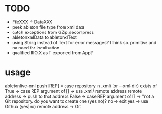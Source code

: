 # TODO
* FileXXX -> DataXXX
* peek ableton file type from xml data
* catch exceptions from GZip.decompress
* abletonxmlData to abletonxlText
* using String instead of Text for error messages? I think so. primitive and no need for localization
* qualified RIO.X as T exported from App?

# usage
abletonlive-xml push [REP] = 
  case repository in .xml/ (or --xml-dir) exists of
      True -> case REP argument of
                []  -> use .xml/ remote address
                remote address -> push to that address
      False -> case REP argument of 
          []  -> "not a Git repository. do you want to create one (yes|no)?
                  no -> exit
                  yes -> use Github (yes|no)
          remote address -> Git 
          


